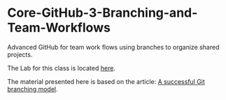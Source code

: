 # Core-GitHub-3-Branching-and-Team-Workflows

Advanced GitHub for team work flows using branches to organize 
shared projects. 

The Lab for this class is located [here](https://github.com/Product-College-Labs/Core-GitHub-Braching/blob/master/README.md). 

The material presented here is based on the article: 
[A successful Git branching model](http://nvie.com/posts/a-successful-git-branching-model/). 

